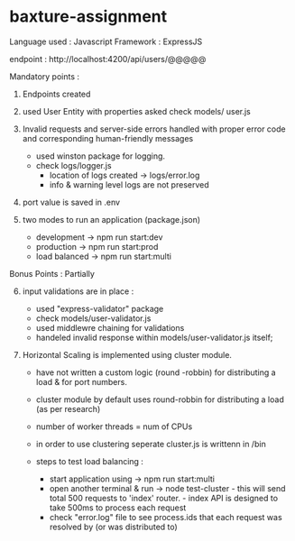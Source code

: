 # baxture-assignment

Language used : Javascript
Framework : ExpressJS

endpoint :  http://localhost:4200/api/users/@@@@@

Mandatory points :

1. Endpoints created

2. used User Entity with properties asked
    check models/ user.js

3.	Invalid requests and server-side errors handled with proper error code and corresponding human-friendly messages
    - used winston package for logging.
    - check logs/logger.js
        - location of logs created -> logs/error.log
        - info & warning level logs are not preserved

4. port value is saved in .env

5. two modes to run an application (package.json)
    - development     -> npm run start:dev
    - production      -> npm run start:prod
    - load balanced   -> npm run start:multi


Bonus Points : Partially

6. input validations are in place :
    - used "express-validator" package
    - check models/user-validator.js
    - used middlewre chaining for validations
    - handeled invalid response within models/user-validator.js itself;

7. Horizontal Scaling is implemented using cluster module.
    - have not written a custom logic (round -robbin) for distributing a load & for port numbers.
    - cluster module by default uses round-robbin for distributing a load (as per research)
    - number of worker threads = num of CPUs

    - in order to use clustering seperate cluster.js is writtenn in /bin

    - steps to test load balancing :
        - start application using     ->  npm run start:multi
        - open another terminal & run ->  node test-cluster
                                        - this will send total 500 requests to 'index' router.
                                        - index API is designed to take 500ms to process each request
        - check "error.log" file to see process.ids that each request was resolved by (or was distributed to) 